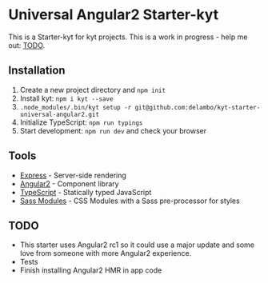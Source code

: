 # Universal Angular2 Starter-kyt

This is a Starter-kyt for kyt projects. This is a work in progress - help me out: [TODO](#todo).

## Installation

1. Create a new project directory and `npm init`
2. Install kyt: `npm i kyt --save`
3. `.node_modules/.bin/kyt setup -r git@github.com:delambo/kyt-starter-universal-angular2.git`
4. Initialize TypeScript: `npm run typings`
5. Start development: `npm run dev` and check your browser

## Tools

- [Express](https://expressjs.com/) - Server-side rendering
- [Angular2](https://angular.io/docs/ts/latest/) - Component library
- [TypeScript](https://www.typescriptlang.org/) - Statically typed JavaScript
- [Sass Modules](https://github.com/css-modules/css-modules) - CSS Modules with a Sass pre-processor for styles


## TODO

- This starter uses Angular2 rc1 so it could use a major update and some love from someone with more Angular2 experience.
- Tests
- Finish installing Angular2 HMR in app code